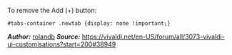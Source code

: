 To remove the Add (+) button:

    #tabs-container .newtab {display: none !important;}

***Author:*** [rolandb](https://vivaldi.net/en-US/easysocial-dashboard/profile/68789)
***Source:*** https://vivaldi.net/en-US/forum/all/3073-vivaldi-ui-customisations?start=200#38949
